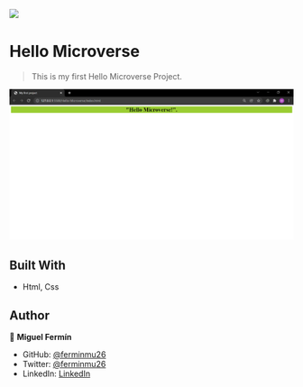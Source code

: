 ![](https://img.shields.io/badge/Microverse-blueviolet)

# Hello Microverse

> This is my first Hello Microverse Project.

![screenshot](./app_screenshot.png)


## Built With

- Html, Css


## Author

👤 **Miguel Fermín**

- GitHub: [@ferminmu26](https://github.com/ferminmu26)
- Twitter: [@ferminmu26](https://twitter.com/ferminmu26)
- LinkedIn: [LinkedIn](https://linkedin.com/in/mejfa)
